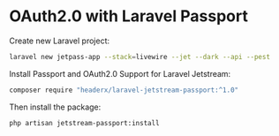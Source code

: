 # OAuth2.0 with Laravel Passport

Create new Laravel project:

```bash
laravel new jetpass-app --stack=livewire --jet --dark --api --pest
```

Install Passport and OAuth2.0 Support for Laravel Jetstream:

```bash
composer require "headerx/laravel-jetstream-passport:^1.0"
```

Then install the package:

```bash
php artisan jetstream-passport:install
```
